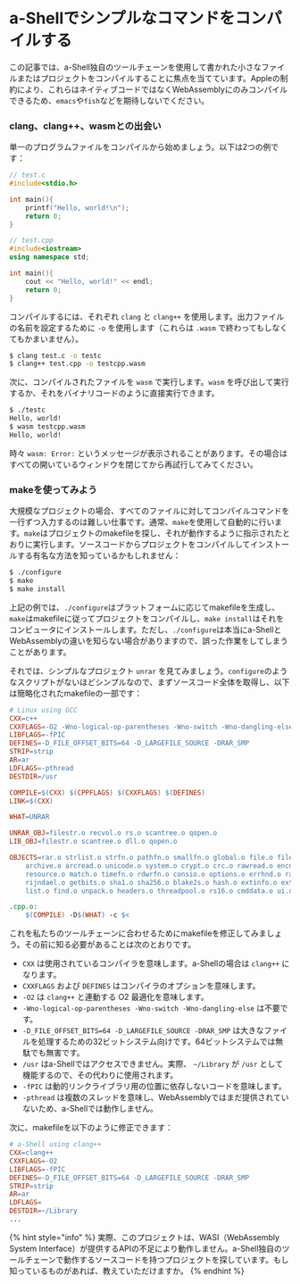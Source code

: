 # a-Shellでシンプルなコマンドをコンパイルする

この記事では、a-Shell独自のツールチェーンを使用して書かれた小さなファイルまたはプロジェクトをコンパイルすることに焦点を当てています。Appleの制約により、これらはネイティブコードではなくWebAssemblyにのみコンパイルできるため、`emacs`や`fish`などを期待しないでください。

### clang、clang++、wasmとの出会い

単一のプログラムファイルをコンパイルから始めましょう。以下は2つの例です：

```c
// test.c
#include<stdio.h>

int main(){
    printf("Hello, world!\n");
    return 0;
}
```

```cpp
// test.cpp
#include<iostream>
using namespace std;

int main(){
    cout << "Hello, world!" << endl;
    return 0;
}
```

コンパイルするには、それぞれ `clang` と `clang++` を使用します。出力ファイルの名前を設定するために `-o` を使用します（これらは `.wasm` で終わってもしなくてもかまいません）。

```bash
$ clang test.c -o testc
$ clang++ test.cpp -o testcpp.wasm
```

次に、コンパイルされたファイルを `wasm` で実行します。`wasm` を呼び出して実行するか、それをバイナリコードのように直接実行できます。

```bash
$ ./testc
Hello, world!
$ wasm testcpp.wasm
Hello, world!
```

時々 `wasm: Error:` というメッセージが表示されることがあります。その場合はすべての開いているウィンドウを閉じてから再試行してみてください。

### makeを使ってみよう

大規模なプロジェクトの場合、すべてのファイルに対してコンパイルコマンドを一行ずつ入力するのは難しい仕事です。通常、`make`を使用して自動的に行います。`make`はプロジェクトのmakefileを探し、それが動作するように指示されたとおりに実行します。ソースコードからプロジェクトをコンパイルしてインストールする有名な方法を知っているかもしれません：

```bash
$ ./configure
$ make
$ make install
```

上記の例では、`./configure`はプラットフォームに応じてmakefileを生成し、`make`はmakefileに従ってプロジェクトをコンパイルし、`make install`はそれをコンピュータにインストールします。ただし、`./configure`は本当にa-ShellとWebAssemblyの違いを知らない場合がありますので、誤った作業をしてしまうことがあります。

それでは、シンプルなプロジェクト `unrar` を見てみましょう。`configure`のようなスクリプトがないほどシンプルなので、まずソースコード全体を取得し、以下は簡略化されたmakefileの一部です：

```makefile
# Linux using GCC
CXX=c++
CXXFLAGS=-O2 -Wno-logical-op-parentheses -Wno-switch -Wno-dangling-else
LIBFLAGS=-fPIC
DEFINES=-D_FILE_OFFSET_BITS=64 -D_LARGEFILE_SOURCE -DRAR_SMP
STRIP=strip
AR=ar
LDFLAGS=-pthread
DESTDIR=/usr
```

```makefile
COMPILE=$(CXX) $(CPPFLAGS) $(CXXFLAGS) $(DEFINES)
LINK=$(CXX)

WHAT=UNRAR

UNRAR_OBJ=filestr.o recvol.o rs.o scantree.o qopen.o
LIB_OBJ=filestr.o scantree.o dll.o qopen.o

OBJECTS=rar.o strlist.o strfn.o pathfn.o smallfn.o global.o file.o filefn.o filcreat.o \
	archive.o arcread.o unicode.o system.o crypt.o crc.o rawread.o encname.o \
	resource.o match.o timefn.o rdwrfn.o consio.o options.o errhnd.o rarvm.o secpassword.o \
	rijndael.o getbits.o sha1.o sha256.o blake2s.o hash.o extinfo.o extract.o volume.o \
	list.o find.o unpack.o headers.o threadpool.o rs16.o cmddata.o ui.o

.cpp.o:
	$(COMPILE) -D$(WHAT) -c $<
```

これを私たちのツールチェーンに合わせるためにmakefileを修正してみましょう。その前に知る必要があることは次のとおりです。

- `CXX` は使用されているコンパイラを意味します。a-Shellの場合は `clang++` になります。
- `CXXFLAGS` および `DEFINES` はコンパイラのオプションを意味します。
- `-O2` は `clang++` と連動する O2 最適化を意味します。
- `-Wno-logical-op-parentheses -Wno-switch -Wno-dangling-else` は不要です。
- `-D_FILE_OFFSET_BITS=64 -D_LARGEFILE_SOURCE -DRAR_SMP` は大きなファイルを処理するための32ビットシステム向けです。64ビットシステムでは無駄でも無害です。
- `/usr` はa-Shellではアクセスできません。実際、 `~/Library` が `/usr` として機能するので、その代わりに使用されます。
- `-fPIC` は動的リンクライブラリ用の位置に依存しないコードを意味します。
- `-pthread` は複数のスレッドを意味し、WebAssemblyではまだ提供されていないため、a-Shellでは動作しません。

次に、makefileを以下のように修正できます：

```makefile
# a-Shell using clang++
CXX=clang++
CXXFLAGS=-O2
LIBFLAGS=-fPIC
DEFINES=-D_FILE_OFFSET_BITS=64 -D_LARGEFILE_SOURCE -DRAR_SMP
STRIP=strip
AR=ar
LDFLAGS=
DESTDIR=~/Library
...
```

{% hint style="info" %}
実際、このプロジェクトは、WASI（WebAssembly System Interface）が提供するAPIの不足により動作しません。a-Shell独自のツールチェーンで動作するソースコードを持つプロジェクトを探しています。もし知っているものがあれば、教えていただけますか。
{% endhint %}
